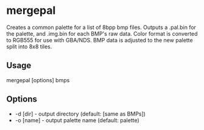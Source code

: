 mergepal
========
Creates a common palette for a list of 8bpp bmp files.
Outputs a .pal.bin for the palette, and .img.bin for each BMP's raw data.
Color format is converted to RGB555 for use with GBA/NDS.
BMP data is adjusted to the new palette split into 8x8 tiles.

Usage
-----
mergepal [options] bmps

Options
-------
- -d [dir] - output directory (default: [same as BMPs])
- -o [name] - output palette name (default: palette)

